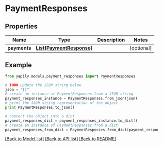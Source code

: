 # PaymentResponses


## Properties
Name | Type | Description | Notes
------------ | ------------- | ------------- | -------------
**payments** | [**List[PaymentResponse]**](PaymentResponse.md) |  | [optional] 

## Example

```python
from yapily.models.payment_responses import PaymentResponses

# TODO update the JSON string below
json = "{}"
# create an instance of PaymentResponses from a JSON string
payment_responses_instance = PaymentResponses.from_json(json)
# print the JSON string representation of the object
print PaymentResponses.to_json()

# convert the object into a dict
payment_responses_dict = payment_responses_instance.to_dict()
# create an instance of PaymentResponses from a dict
payment_responses_from_dict = PaymentResponses.from_dict(payment_responses_dict)
```
[[Back to Model list]](../README.md#documentation-for-models) [[Back to API list]](../README.md#documentation-for-api-endpoints) [[Back to README]](../README.md)



